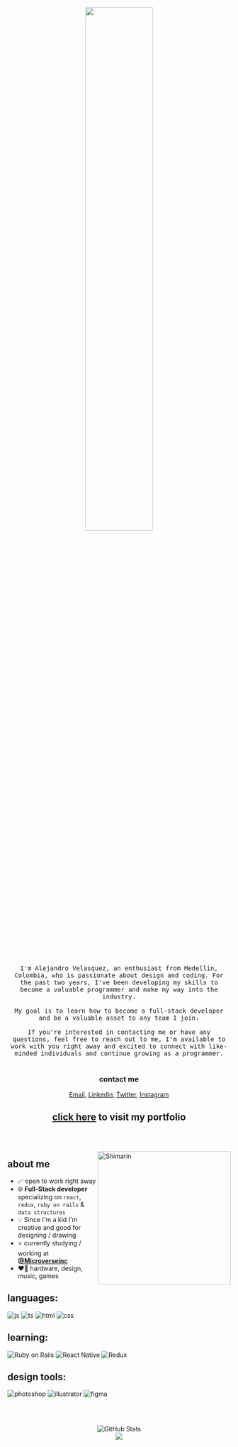 <p align="center">
  <img src="https://user-images.githubusercontent.com/92229666/229752651-c7119c3b-01d0-4f52-91b5-2347732cac53.png" width="55%">
</p>

<div>
  
  <p align="center">
<samp>
I'm Alejandro Velasquez, an enthusiast from Medellin, Colombia, who is passionate about design and coding. For the past two years, I've been developing my skills to become a valuable programmer and make my way into the industry.
<br></br>
My goal is to learn how to become a full-stack developer and be a valuable asset to any team I join.
<br></br>
If you're interested in contacting me or have any questions, feel free to reach out to me, I'm available to work with you right away and excited to connect with like-minded individuals and continue growing as a programmer. 
</samp>
<br></br>

<div align="center">
  <h3>contact me</h3>
  <a href="mailto:alejandro.velzck@gmail.com">Email</a>,
  <a href="https://www.linkedin.com/in/velzckcode/">Linkedin</a>,
  <a href="https://twitter.com/velzck">Twitter</a>,
  <a href="https://www.instagram.com/alejandro.velzck/">Instagram</a>
  
  
  ## [click here](https://velzck-portfolio.netlify.app/) to visit my portfolio
</div>



<br></br>

<img align="right" width="300" alt="Shimarin" src="https://user-images.githubusercontent.com/92229666/229737792-10a38467-4843-4d10-9cac-18be234e1c3e.png"/>

  
<h2> about me </h2>

- ✅ open to work right away
- 🌐 **Full-Stack developer** specializing on `react`, `redux`, `ruby on rails` & `data structures`
- 💡 Since I'm a kid I'm creative and good for designing / drawing 
- ⭐ currently studying / working at **[@Microverseinc](https://www.microverse.org/)**
- ❤️‍🔥 hardware, design, music, games 

<h2>languages:</h2>
<p>
  <img src="https://img.shields.io/badge/JavaScript-323330?style=for-the-badge&amp;logo=javascript&amp;logoColor=F7DF1E" alt="js" />
  <img src="https://img.shields.io/badge/TypeScript-007ACC?style=for-the-badge&amp;logo=typescript&amp;logoColor=white" alt="ts" />
  <img src="https://img.shields.io/badge/HTML5-E34F26?style=for-the-badge&amp;logo=html5&amp;logoColor=white" alt="html" />
  <img src="https://img.shields.io/badge/CSS3-1572B6?style=for-the-badge&amp;logo=css3&amp;logoColor=white" alt="css" />
</p>

<h2>learning:</h2>
<p>
  <img src="https://img.shields.io/badge/Ruby_on_Rails-CC0000?style=for-the-badge&amp;logo=ruby-on-rails&amp;logoColor=white" alt="Ruby on Rails" />
  <img src="https://img.shields.io/badge/React_Native-20232A?style=for-the-badge&amp;logo=react&amp;logoColor=61DAFB" alt="React Native" />
  <img src="https://img.shields.io/badge/Redux-593D88?style=for-the-badge&amp;logo=redux&amp;logoColor=white" alt="Redux" />
</p>

<h2>design tools:</h2>
<p>
  <img src="https://img.shields.io/badge/adobe%20photoshop-%2331A8FF.svg?style=for-the-badge&amp;logo=adobe%20photoshop&amp;logoColor=white" alt="photoshop" />
  <img src="https://img.shields.io/badge/adobe%20illustrator-%23FF9A00.svg?style=for-the-badge&amp;logo=adobe%20illustrator&amp;logoColor=white" alt="illustrator" />
  <img src="https://img.shields.io/badge/figma-%23F24E1E.svg?style=for-the-badge&amp;logo=figma&amp;logoColor=white" alt="figma" />
</p>

  
<div align="right">
  </div>
  </div>
  
<br></br>
  
<div align="center">
  <img src="https://github-readme-stats-git-masterrstaa-rickstaa.vercel.app/api?username=VelzckC0D3&theme=dracula" alt="GitHub Stats"/>
</div>


  
  <div align="center">
    <img src="https://komarev.com/ghpvc/?username=VelzckC0D3&style=plastic&color=593461"/>
</div>



